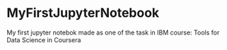 # MyFirstJupyterNotebook
My first jupyter notebok made as one of the task in IBM course: Tools for Data Science in Coursera
